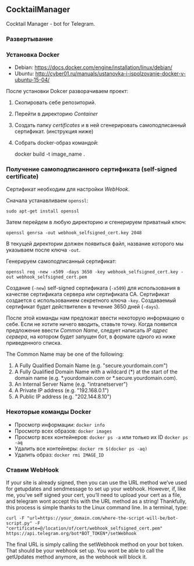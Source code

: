 ## CocktailManager
Cocktail Manager - bot for Telegram. 

### Развертывание

### Установка Docker

* Debian: https://docs.docker.com/engine/installation/linux/debian/
* Ubuntu: http://cyber01.ru/manuals/ustanovka-i-ispolzovanie-docker-v-ubuntu-15-04/

После установки Dokcer разворачиваем проект:

1. Скопировать себе репозиторий. 
2. Перейти в директорию *Container*
3. Создать папку *certificates* и в ней сгенерировать самоподписанный сертификат. (инструкция ниже)
4. Собрать docker-образ командой:

    docker build -t image_name .

### Получение самоподписанного сертификата (self-signed certificate)

Сертификат необходим для настройки *WebHook*. 

Сначала устанавливаем `openssl`:

    sudo apt-get install openssl
    
Затем перейдем в любую директорию и сгенерируем приватный ключ:

    openssl genrsa -out webhook_selfsigned_cert.key 2048

В текущей директории должен появиться файл, название которого мы указываем после ключа `-out`. 

Генерируем самоподписанный сертификат:

    openssl req -new -x509 -days 3650 -key webhook_selfsigned_cert.key -out webhook_selfsigned_cert.pem

Создание (`-new`) self-signed сертификата (`-x509`) для использования в качестве сертификата сервера или сертификата CA. Сертификат создается с использованием секретного ключа `-key`. Создаваемый сертификат будет действителен в течение 3650 дней (`-days`).

После этой команды нам предложат ввести некоторую информацию о себе. Если не хотите ничего вводить, ставьте точку. Когда появится предложение ввести *Common Name*, следует написать *IP адрес сервера*, на котором будет запущен бот, в формате одного из ниже приведенного списка.

The Common Name may be one of the following:

1. A Fully Qualified Domain Name (e.g. "secure.yourdomain.com")
2. A Fully Qualified Domain Name with a wildcard (*) at the start of the domain name (e.g. *.yourdomain.com or *.secure.yourdomain.com).
3. An Internal Server Name (e.g. "intranetserver")
4. A Private IP address (e.g. "192.168.0.1")
5. A Public IP address (e.g. "202.144.8.10")

### Некоторые команды Docker

* Просмотр информации: `docker info`
* Просмотр всех образов: `docker images`
* Просмотр всех контейнеров: `docker ps -a` или только их ID `docker ps -aq`
* Удалить все контейнеры: `docker rm $(docker ps -aq)`
* Удалить образ: `docker rmi IMAGE_ID`

### Ставим WebHook

If your site is already signed, then you can use the URL method we’ve used for getupdates and sendmessage to set up your webhook. However, if, like me, you’ve self signed your cert, you’ll need to upload your cert as a file, and telegram wont accept this with the URL method as a string! Thankfully, this process is simple thanks to the Linux command line. In a terminal, type:

    curl -F "url=https://your_domain.com/where-the-script-will-be/bot-script.py" -F "certificate=@/location/of/cert/webhook_selfsigned_cert.pem" https://api.telegram.org/bot*BOT_TOKEN*/setWebhook

The final URL is simply calling the setWebhook method on your bot token. That should be your webhook set up. You wont be able to call the getUpdates method anymore, as the webhook will block it.